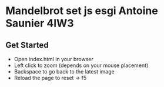 # Mandelbrot set js esgi Antoine Saunier 4IW3

## Get Started

- Open index.html in your browser
- Left click to zoom (depends on your mouse placement)
- Backspace to go back to the latest image
- Reload the page to reset -> f5